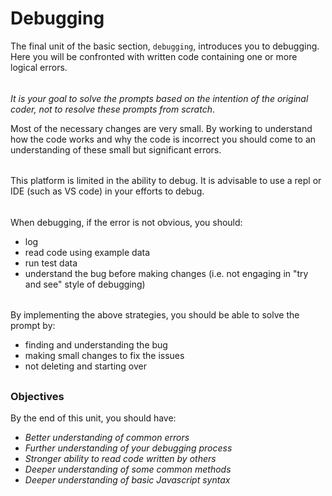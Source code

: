 # Debugging

The final unit of the basic section, `debugging`, introduces you to debugging. Here you will be confronted with written code containing one or more logical errors. 
######
*It is your goal to solve the prompts based on the intention of the original coder, not to resolve these prompts from scratch*.  
 
Most of the necessary changes are very small. By working to understand how the code works and why the code is incorrect you should come to an understanding of these small but significant errors.
######
This platform is limited in the ability to debug. It is advisable to use a repl or IDE (such as VS code) in your efforts to debug. 
######
When debugging, if the error is not obvious, you should:
- log
- read code using example data
- run test data
- understand the bug before making changes (i.e. not engaging in "try and see" style of debugging)
######
By implementing the above strategies, you should be able to solve the prompt by:
- finding and understanding the bug
- making small changes to fix the issues
- not deleting and starting over

##

### Objectives
By the end of this unit, you should have:
- *Better understanding of common errors*
- *Further understanding of your debugging process*
- *Stronger ability to read code written by others*
- *Deeper understanding of some common methods*
- *Deeper understanding of basic Javascript syntax*

